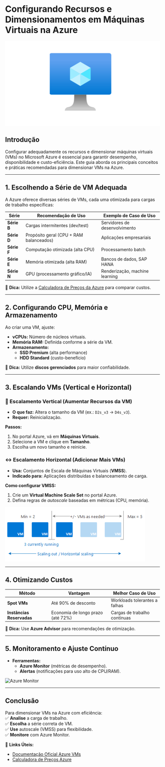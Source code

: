 # Configurando Recursos e Dimensionamentos em Máquinas Virtuais na Azure  

![Azure Virtual Machines](/images/virtual-machines.png)  

## Introdução  
Configurar adequadamente os recursos e dimensionar máquinas virtuais (VMs) no Microsoft Azure é essencial para garantir desempenho, disponibilidade e custo-eficiência. Este guia aborda os principais conceitos e práticas recomendadas para dimensionar VMs na Azure.  

---

## 1. Escolhendo a Série de VM Adequada  
A Azure oferece diversas séries de VMs, cada uma otimizada para cargas de trabalho específicas:  

| Série         | Recomendação de Uso                      | Exemplo de Caso de Uso          |  
|---------------|------------------------------------------|---------------------------------|  
| **Série B**   | Cargas intermitentes (dev/test)          | Servidores de desenvolvimento   |  
| **Série D**   | Propósito geral (CPU + RAM balanceados)  | Aplicações empresariais         |  
| **Série F**   | Computação otimizada (alta CPU)          | Processamento batch             |  
| **Série E**   | Memória otimizada (alta RAM)             | Bancos de dados, SAP HANA       |  
| **Série N**   | GPU (processamento gráfico/IA)           | Renderização, machine learning  |  

📌 **Dica:** Utilize a [Calculadora de Preços da Azure](https://azure.microsoft.com/pricing/calculator/) para comparar custos.  

---

## 2. Configurando CPU, Memória e Armazenamento  
Ao criar uma VM, ajuste:  

- **vCPUs:** Número de núcleos virtuais.  
- **Memória RAM:** Definida conforme a série da VM.  
- **Armazenamento:**  
  - **SSD Premium** (alta performance)  
  - **HDD Standard** (custo-benefício)  

📌 **Dica:** Utilize **discos gerenciados** para maior confiabilidade.  

---

## 3. Escalando VMs (Vertical e Horizontal)  

### 🔄 Escalamento Vertical (Aumentar Recursos da VM)  
- **O que faz:** Altera o tamanho da VM (ex.: `D2s_v3` → `D4s_v3`).  
- **Requer:** Reinicialização.  

**Passos:**  
1. No portal Azure, vá em **Máquinas Virtuais**.  
2. Selecione a VM e clique em **Tamanho**.  
3. Escolha um novo tamanho e reinicie.  

### ↔️ Escalamento Horizontal (Adicionar Mais VMs)  
- **Usa:** Conjuntos de Escala de Máquinas Virtuais (**VMSS**).  
- **Indicado para:** Aplicações distribuídas e balanceamento de carga.  

**Como configurar VMSS:**  
1. Crie um **Virtual Machine Scale Set** no portal Azure.  
2. Defina regras de *autoscale* baseadas em métricas (CPU, memória).  

![VMSS Autoscale](/images/vmss.png)  

---

## 4. Otimizando Custos  

| Método               | Vantagem                              | Melhor Caso de Uso              |  
|----------------------|---------------------------------------|----------------------------------|  
| **Spot VMs**         | Até 90% de desconto                   | Workloads tolerantes a falhas    |  
| **Instâncias Reservadas** | Economia de longo prazo (até 72%) | Cargas de trabalho contínuas     |  

📌 **Dica:** Use **Azure Advisor** para recomendações de otimização.  

---

## 5. Monitoramento e Ajuste Contínuo  
- **Ferramentas:**  
  - **Azure Monitor** (métricas de desempenho).  
  - **Alertas** (notificações para uso alto de CPU/RAM).  

![Azure Monitor](https://docs.microsoft.com/en-us/azure/azure-monitor/vm/media/monitor-vm-azure/azure-monitor-vm-view.png)  

---

## Conclusão  
Para dimensionar VMs na Azure com eficiência:  
✅ **Analise** a carga de trabalho.  
✅ **Escolha** a série correta de VM.  
✅ **Use** autoscale (VMSS) para flexibilidade.  
✅ **Monitore** com Azure Monitor.  

🔗 **Links Úteis:**  
- [Documentação Oficial Azure VMs](https://docs.microsoft.com/azure/virtual-machines/)  
- [Calculadora de Preços Azure](https://azure.microsoft.com/pricing/calculator/)  
